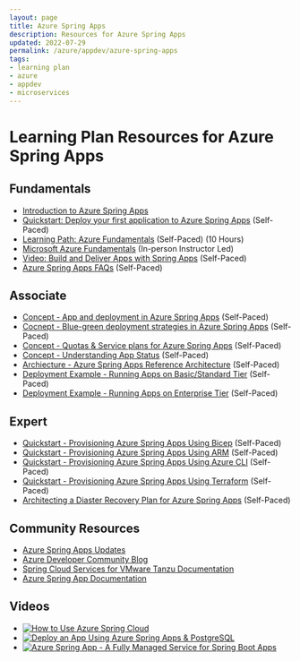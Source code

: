 ```yaml
---
layout: page
title: Azure Spring Apps
description: Resources for Azure Spring Apps
updated: 2022-07-29
permalink: /azure/appdev/azure-spring-apps
tags:
- learning plan
- azure
- appdev
- microservices
---
```


# Learning Plan Resources for Azure Spring Apps

## Fundamentals

* [Introduction to Azure Spring Apps](https://docs.microsoft.com/en-us/azure/spring-apps/overview)
* [Quickstart: Deploy your first application to Azure Spring Apps](https://docs.microsoft.com/en-us/azure/spring-apps/quickstart?tabs=Azure-CLI&pivots=programming-language-java) (Self-Paced)
* [Learning Path: Azure Fundamentals](https://docs.microsoft.com/en-us/learn/paths/azure-fundamentals/) (Self-Paced) (10 Hours)
* [Microsoft Azure Fundamentals](https://www.microsoft.com/learning/course.aspx?cid=AZ-900T01) (In-person Instructor Led)
* [Video: Build and Deliver Apps with Spring Apps](https://www.youtube.com/watch?v=1jOXMFc1oRg) (Self-Paced)
* [Azure Spring Apps FAQs](https://docs.microsoft.com/en-us/azure/spring-apps/faq?pivots=programming-language-java) (Self-Paced)

## Associate

* [Concept - App and deployment in Azure Spring Apps](https://docs.microsoft.com/en-us/azure/container-apps/quickstart-portal) (Self-Paced)
* [Cocnept - Blue-green deployment strategies in Azure Spring Apps](https://docs.microsoft.com/en-us/azure/spring-apps/concepts-blue-green-deployment-strategies) (Self-Paced)
* [Concept - Quotas & Service plans for Azure Spring Apps](https://docs.microsoft.com/en-us/azure/spring-apps/quotas) (Self-Paced)
* [Concept - Understanding App Status](https://docs.microsoft.com/en-us/azure/spring-apps/concept-app-status) (Self-Paced)
* [Archiecture - Azure Spring Apps Reference Architecture](https://docs.microsoft.com/en-us/azure/spring-apps/reference-architecture?tabs=azure-spring-standard) (Self-Paced)
* [Deployment Example - Running Apps on Basic/Standard Tier](https://docs.microsoft.com/en-us/azure/spring-apps/quickstart-sample-app-introduction?tabs=basic-standard-tier&pivots=programming-language-java) (Self-Paced)
* [Deployment Example - Running Apps on Enterprise Tier](https://docs.microsoft.com/en-us/azure/spring-apps/quickstart-sample-app-acme-fitness-store-introduction) (Self-Paced)

## Expert

* [Quickstart - Provisioning Azure Spring Apps Using Bicep](https://docs.microsoft.com/en-us/azure/spring-apps/quickstart-deploy-infrastructure-vnet-bicep?tabs=azure-spring-apps-standard)  (Self-Paced)
* [Quickstart - Provisioning Azure Spring Apps Using ARM](https://docs.microsoft.com/en-us/azure/spring-apps/quickstart-deploy-infrastructure-vnet?tabs=azure-spring-apps-standard%2Cazure-cli) (Self-Paced)
* [Quickstart - Provisioning Azure Spring Apps Using Azure CLI](https://docs.microsoft.com/en-us/azure/spring-apps/quickstart-deploy-infrastructure-vnet-azure-cli?tabs=azure-spring-apps-standard) (Self-Paced)
* [Quickstart - Provisioning Azure Spring Apps Using Terraform](https://docs.microsoft.com/en-us/azure/spring-apps/quickstart-deploy-infrastructure-vnet-terraform?tabs=azure-spring-apps-standard) (Self-Paced)
* [Architecting a Diaster Recovery Plan for Azure Spring Apps](hhttps://docs.microsoft.com/en-us/azure/container-apps/disaster-recovery/) (Self-Paced)


## Community Resources

* [Azure Spring Apps Updates](https://azure.microsoft.com/en-us/updates/?product=container-apps)
* [Azure Developer Community Blog](https://techcommunity.microsoft.com/t5/azure-developer-community-blog/bg-p/AzureDevCommunityBlog)
* [Spring Cloud Services for VMware Tanzu Documentation](https://docs.vmware.com/en/Spring-Cloud-Services-for-VMware-Tanzu/index.html)
* [Azure Spring App Documentation](https://docs.microsoft.com/en-us/azure/developer/java/spring-framework/)

## Videos 

* [![How to Use Azure Spring Cloud](https://img.youtube.com/vi/_L8ez4sY67I/0.jpg)](https://www.youtube.com/watch?v=_L8ez4sY67I)
* [![Deploy an App Using Azure Spring Apps & PostgreSQL](https://img.youtube.com/vi/b9c5ZDMuAzw/0.jpg)](https://www.youtube.com/watch?v=b9c5ZDMuAzw)
* [![Azure Spring App - A Fully Managed Service for Spring Boot Apps](https://img.youtube.com/vi/nlYLfw2T_Nc/0.jpg)](https://www.youtube.com/watch?v=nlYLfw2T_Nc)

